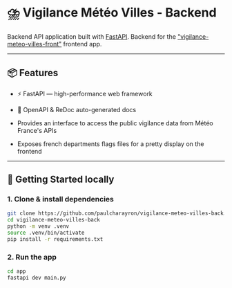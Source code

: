 # ⛈️ Vigilance Météo Villes - Backend

Backend API application built with [FastAPI](https://fastapi.tiangolo.com/).
Backend for the ["vigilance-meteo-villes-front"](https://github.com/paulcharayron/vigilance-meteo-villes-frontent) frontend app.

---

## 📦 Features

- ⚡️ FastAPI — high-performance web framework
- 📄 OpenAPI & ReDoc auto-generated docs

- Provides an interface to access the public vigilance data from Météo France's APIs
- Exposes french departments flags files for a pretty display on the frontend

---

## 🚀 Getting Started locally

### 1. Clone & install dependencies

```bash
git clone https://github.com/paulcharayron/vigilance-meteo-villes-back.git
cd vigilance-meteo-villes-back
python -m venv .venv
source .venv/bin/activate
pip install -r requirements.txt
```

### 2. Run the app

```bash
cd app
fastapi dev main.py
```

